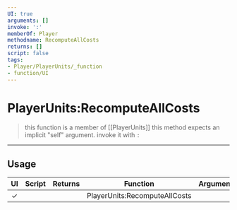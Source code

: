 ```yaml
---
UI: true
arguments: []
invoke: ':'
memberOf: Player
methodname: RecomputeAllCosts
returns: []
script: false
tags:
- Player/PlayerUnits/_function
- function/UI
---
```

# PlayerUnits:RecomputeAllCosts
> this function is a member of [[PlayerUnits]]
> this method expects an implicit "self" argument. invoke it with `:`
-----
## Usage
|  UI | Script | Returns | Function | Arguments |
|:---:|:------:|-------:|:--------:|:---------|
|✓| ||PlayerUnits:RecomputeAllCosts||

